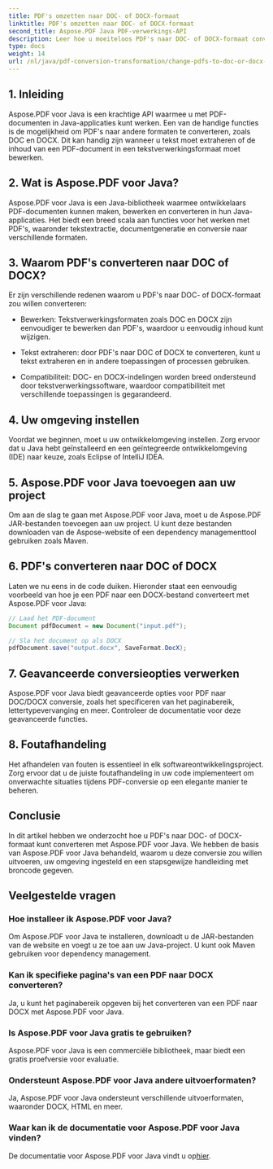 ```yaml
---
title: PDF's omzetten naar DOC- of DOCX-formaat
linktitle: PDF's omzetten naar DOC- of DOCX-formaat
second_title: Aspose.PDF Java PDF-verwerkings-API
description: Leer hoe u moeiteloos PDF's naar DOC- of DOCX-formaat converteert met Aspose.PDF voor Java. Een stapsgewijze handleiding met broncode en FAQ's voor naadloze documenttransformatie.
type: docs
weight: 14
url: /nl/java/pdf-conversion-transformation/change-pdfs-to-doc-or-docx-format/
---
```


## 1. Inleiding

Aspose.PDF voor Java is een krachtige API waarmee u met PDF-documenten in Java-applicaties kunt werken. Een van de handige functies is de mogelijkheid om PDF's naar andere formaten te converteren, zoals DOC en DOCX. Dit kan handig zijn wanneer u tekst moet extraheren of de inhoud van een PDF-document in een tekstverwerkingsformaat moet bewerken.

## 2. Wat is Aspose.PDF voor Java?

Aspose.PDF voor Java is een Java-bibliotheek waarmee ontwikkelaars PDF-documenten kunnen maken, bewerken en converteren in hun Java-applicaties. Het biedt een breed scala aan functies voor het werken met PDF's, waaronder tekstextractie, documentgeneratie en conversie naar verschillende formaten.

## 3. Waarom PDF's converteren naar DOC of DOCX?

Er zijn verschillende redenen waarom u PDF's naar DOC- of DOCX-formaat zou willen converteren:

- Bewerken: Tekstverwerkingsformaten zoals DOC en DOCX zijn eenvoudiger te bewerken dan PDF's, waardoor u eenvoudig inhoud kunt wijzigen.

- Tekst extraheren: door PDF's naar DOC of DOCX te converteren, kunt u tekst extraheren en in andere toepassingen of processen gebruiken.

- Compatibiliteit: DOC- en DOCX-indelingen worden breed ondersteund door tekstverwerkingssoftware, waardoor compatibiliteit met verschillende toepassingen is gegarandeerd.

## 4. Uw omgeving instellen

Voordat we beginnen, moet u uw ontwikkelomgeving instellen. Zorg ervoor dat u Java hebt geïnstalleerd en een geïntegreerde ontwikkelomgeving (IDE) naar keuze, zoals Eclipse of IntelliJ IDEA.

## 5. Aspose.PDF voor Java toevoegen aan uw project

Om aan de slag te gaan met Aspose.PDF voor Java, moet u de Aspose.PDF JAR-bestanden toevoegen aan uw project. U kunt deze bestanden downloaden van de Aspose-website of een dependency managementtool gebruiken zoals Maven.

## 6. PDF's converteren naar DOC of DOCX

Laten we nu eens in de code duiken. Hieronder staat een eenvoudig voorbeeld van hoe je een PDF naar een DOCX-bestand converteert met Aspose.PDF voor Java:

```java
// Laad het PDF-document
Document pdfDocument = new Document("input.pdf");

// Sla het document op als DOCX
pdfDocument.save("output.docx", SaveFormat.DocX);
```

## 7. Geavanceerde conversieopties verwerken

Aspose.PDF voor Java biedt geavanceerde opties voor PDF naar DOC/DOCX conversie, zoals het specificeren van het paginabereik, lettertypevervanging en meer. Controleer de documentatie voor deze geavanceerde functies.

## 8. Foutafhandeling

Het afhandelen van fouten is essentieel in elk softwareontwikkelingsproject. Zorg ervoor dat u de juiste foutafhandeling in uw code implementeert om onverwachte situaties tijdens PDF-conversie op een elegante manier te beheren.

## Conclusie

In dit artikel hebben we onderzocht hoe u PDF's naar DOC- of DOCX-formaat kunt converteren met Aspose.PDF voor Java. We hebben de basis van Aspose.PDF voor Java behandeld, waarom u deze conversie zou willen uitvoeren, uw omgeving ingesteld en een stapsgewijze handleiding met broncode gegeven.

## Veelgestelde vragen

### Hoe installeer ik Aspose.PDF voor Java?

Om Aspose.PDF voor Java te installeren, downloadt u de JAR-bestanden van de website en voegt u ze toe aan uw Java-project. U kunt ook Maven gebruiken voor dependency management.

### Kan ik specifieke pagina's van een PDF naar DOCX converteren?

Ja, u kunt het paginabereik opgeven bij het converteren van een PDF naar DOCX met Aspose.PDF voor Java.

### Is Aspose.PDF voor Java gratis te gebruiken?

Aspose.PDF voor Java is een commerciële bibliotheek, maar biedt een gratis proefversie voor evaluatie.

### Ondersteunt Aspose.PDF voor Java andere uitvoerformaten?

Ja, Aspose.PDF voor Java ondersteunt verschillende uitvoerformaten, waaronder DOCX, HTML en meer.

### Waar kan ik de documentatie voor Aspose.PDF voor Java vinden?

 De documentatie voor Aspose.PDF voor Java vindt u op[hier](https://reference.aspose.com/pdf/java/).